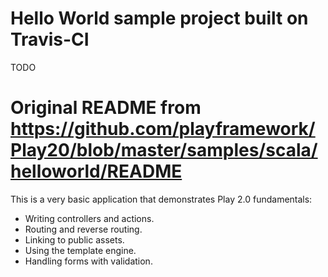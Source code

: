 # Hello World sample project built on Travis-CI

TODO

# Original README from https://github.com/playframework/Play20/blob/master/samples/scala/helloworld/README

This is a very basic application that demonstrates Play 2.0 fundamentals:

 - Writing controllers and actions.
 - Routing and reverse routing.
 - Linking to public assets.
 - Using the template engine.
 - Handling forms with validation.
